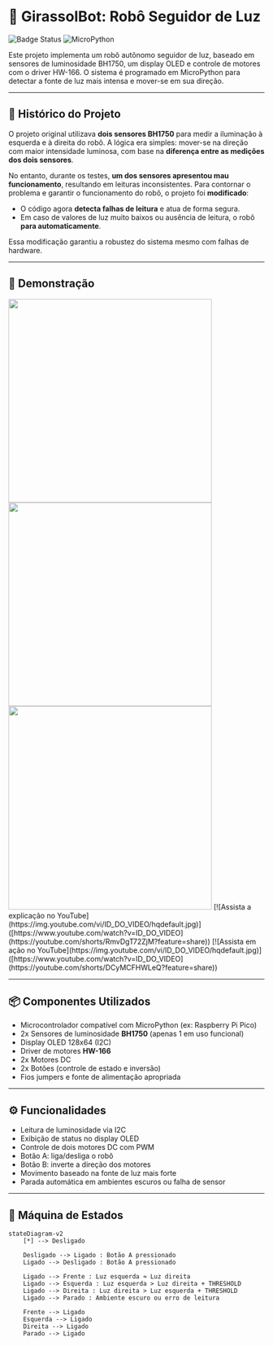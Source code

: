 # 🤖 GirassolBot: Robô Seguidor de Luz

![Badge Status](https://img.shields.io/badge/Status-Concluído-success)
![MicroPython](https://img.shields.io/badge/MicroPython-1.19-blue)

Este projeto implementa um robô autônomo seguidor de luz, baseado em sensores de luminosidade BH1750, um display OLED e controle de motores com o driver HW-166. O sistema é programado em MicroPython para detectar a fonte de luz mais intensa e mover-se em sua direção.

---

## 🔄 Histórico do Projeto

O projeto original utilizava **dois sensores BH1750** para medir a iluminação à esquerda e à direita do robô. A lógica era simples: mover-se na direção com maior intensidade luminosa, com base na **diferença entre as medições dos dois sensores**.

No entanto, durante os testes, **um dos sensores apresentou mau funcionamento**, resultando em leituras inconsistentes. Para contornar o problema e garantir o funcionamento do robô, o projeto foi **modificado**:

- O código agora **detecta falhas de leitura** e atua de forma segura.
- Em caso de valores de luz muito baixos ou ausência de leitura, o robô **para automaticamente**.

Essa modificação garantiu a robustez do sistema mesmo com falhas de hardware.

---

## 📸 Demonstração

<img src="images/IMG_20250626_162245706.jpg" width="400">
<img src="images/IMG_20250626_162250723.jpg" width="400">
<img src="images/IMG_20250626_162400869.jpg" width="400">
[![Assista a explicação no YouTube](https://img.youtube.com/vi/ID_DO_VIDEO/hqdefault.jpg)]([https://www.youtube.com/watch?v=ID_DO_VIDEO](https://youtube.com/shorts/RmvDgT72ZjM?feature=share))
[![Assista em ação no YouTube](https://img.youtube.com/vi/ID_DO_VIDEO/hqdefault.jpg)]([https://www.youtube.com/watch?v=ID_DO_VIDEO](https://youtube.com/shorts/DCyMCFHWLeQ?feature=share))

---

## 📦 Componentes Utilizados

- Microcontrolador compatível com MicroPython (ex: Raspberry Pi Pico)
- 2x Sensores de luminosidade **BH1750** (apenas 1 em uso funcional)
- Display OLED 128x64 (I2C)
- Driver de motores **HW-166**
- 2x Motores DC
- 2x Botões (controle de estado e inversão)
- Fios jumpers e fonte de alimentação apropriada

---

## ⚙️ Funcionalidades

- Leitura de luminosidade via I2C
- Exibição de status no display OLED
- Controle de dois motores DC com PWM
- Botão A: liga/desliga o robô
- Botão B: inverte a direção dos motores
- Movimento baseado na fonte de luz mais forte
- Parada automática em ambientes escuros ou falha de sensor

---

## 🧠 Máquina de Estados

```mermaid
stateDiagram-v2
    [*] --> Desligado

    Desligado --> Ligado : Botão A pressionado
    Ligado --> Desligado : Botão A pressionado

    Ligado --> Frente : Luz esquerda ≈ Luz direita
    Ligado --> Esquerda : Luz esquerda > Luz direita + THRESHOLD
    Ligado --> Direita : Luz direita > Luz esquerda + THRESHOLD
    Ligado --> Parado : Ambiente escuro ou erro de leitura

    Frente --> Ligado
    Esquerda --> Ligado
    Direita --> Ligado
    Parado --> Ligado
